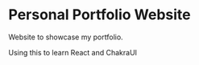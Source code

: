 # Personal Portfolio Website
Website to showcase my portfolio.

Using this to learn React and ChakraUI
